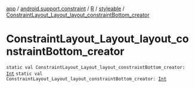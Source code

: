 [app](../../../index.md) / [android.support.constraint](../../index.md) / [R](../index.md) / [styleable](index.md) / [ConstraintLayout_Layout_layout_constraintBottom_creator](.)

# ConstraintLayout_Layout_layout_constraintBottom_creator

`static val ConstraintLayout_Layout_layout_constraintBottom_creator: `[`Int`](https://kotlinlang.org/api/latest/jvm/stdlib/kotlin/-int/index.html)
`static val ConstraintLayout_Layout_layout_constraintBottom_creator: `[`Int`](https://kotlinlang.org/api/latest/jvm/stdlib/kotlin/-int/index.html)